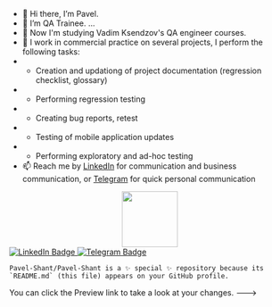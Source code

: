 - 👋 Hi there, I’m Pavel.
- 👀 I’m QA Trainee. ...
- 🌱 Now I'm studying Vadim Ksendzov's QA engineer courses.
- 💞️ I work in commercial practice on several projects, I perform the following tasks:
-    - Creation and updationg of project documentation (regression checklist, glossary)
-    - Performing regression testing
-    - Creating bug reports, retest
-    - Testing of mobile application updates
-    - Performing exploratory and ad-hoc testing
- 📫 Reach me by [LinkedIn](http://www.linkedin.com/in/pavel-shants) for communication and business communication, or [Telegram](https://t.me/Pavel_Shants) for quick personal communication
<div id="header" align="center">
  <img src="https://media.giphy.com/media/Ll22OhMLAlVDb8UQWe/giphy.gif" width="100"/>
</div>
<div id="badges">
  <a href="http://www.linkedin.com/in/pavel-shants">
    <img src="https://img.shields.io/badge/LinkedIn-blue?style=for-the-badge&logo=linkedin&logoColor=white" alt="LinkedIn Badge"/>

  </a>
  <a href="https://t.me/Pavel_Shants">
    <img src="https://img.shields.io/badge/Telegram-blue?style=for-the-badge&logo=Telegram&logoColor=white" alt="Telegram Badge"/>
  </a>
</div>

    Pavel-Shant/Pavel-Shant is a ✨ special ✨ repository because its `README.md` (this file) appears on your GitHub profile.
You can click the Preview link to take a look at your changes.
--->
